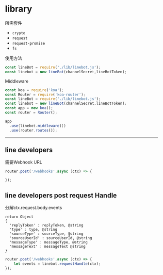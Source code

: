 # library

所需套件
* ``crypto``
* ``request``
* ``request-promise``
* ``fs``


使用方法
``` javascript
const lineBot = require('./lib/linebot.js');
const linebot = new lineBot(channelSecret,lineBotToken);
```


Middleware
``` javascript
const koa = require('koa');
const Router = require('koa-router');
const lineBot = require('./lib/linebot.js');
const linebot = new lineBot(channelSecret,lineBotToken);
const app = new koa();
const router = Router();

app
  .use(linebot.middleware())
  .use(router.routes());
```
***
## line developers
需要Webhook URL
``` javascript
router.post('/webhooks',async (ctx) => {

});
```
## line developers post request Handle
分解ctx.request.body.events
```
return Object
{
  'replyToken' : replyToken, @string
  'type' : type, @string
  'sourceType' : sourceType, @string
  'sourceUserId' : sourceUserId, @string
  'messageType' : messageType, @string
  'messageText' : messageText @string
}
```
``` javascript
router.post('/webhooks',async (ctx) => {
    let events = linebot.requestHandle(ctx);
});
```

